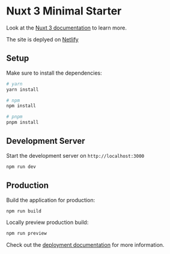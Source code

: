 # Nuxt 3 Minimal Starter

Look at the [Nuxt 3 documentation](https://nuxt.com/docs/getting-started/introduction) to learn more.

The site is deplyed on [Netlify](https://scamazon-nuxt.netlify.app/)

## Setup

Make sure to install the dependencies:

```bash
# yarn
yarn install

# npm
npm install

# pnpm
pnpm install
```

## Development Server

Start the development server on `http://localhost:3000`

```bash
npm run dev
```

## Production

Build the application for production:

```bash
npm run build
```

Locally preview production build:

```bash
npm run preview
```

Check out the [deployment documentation](https://nuxt.com/docs/getting-started/deployment) for more information.
